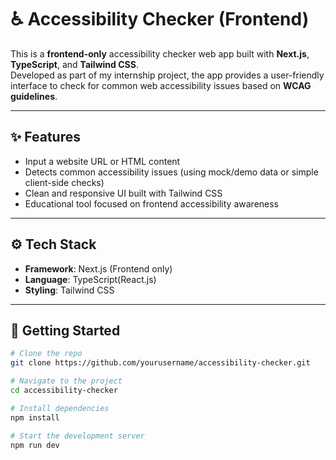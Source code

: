 # ♿ Accessibility Checker (Frontend)

This is a **frontend-only** accessibility checker web app built with **Next.js**, **TypeScript**, and **Tailwind CSS**.  
Developed as part of my internship project, the app provides a user-friendly interface to check for common web accessibility issues based on **WCAG guidelines**.

---

## ✨ Features

- Input a website URL or HTML content
- Detects common accessibility issues (using mock/demo data or simple client-side checks)
- Clean and responsive UI built with Tailwind CSS
- Educational tool focused on frontend accessibility awareness

---

## ⚙️ Tech Stack

- **Framework**: Next.js (Frontend only)
- **Language**: TypeScript(React.js)
- **Styling**: Tailwind CSS

---

## 🚀 Getting Started

```bash
# Clone the repo
git clone https://github.com/yourusername/accessibility-checker.git

# Navigate to the project
cd accessibility-checker

# Install dependencies
npm install

# Start the development server
npm run dev
